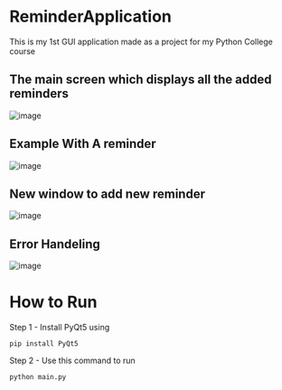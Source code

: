 # ReminderApplication
This is my 1st GUI application made as a project for my Python College course

## The main screen which displays all the added reminders
![image](https://user-images.githubusercontent.com/12696026/122756500-1dbffe00-d2b4-11eb-8f83-71886898d5f0.png)

## Example With A reminder
![image](https://user-images.githubusercontent.com/12696026/122756447-0c76f180-d2b4-11eb-93e0-a57fe50a25eb.png)

## New window to add new reminder
![image](https://user-images.githubusercontent.com/12696026/122756692-62e43000-d2b4-11eb-9996-cea8d93afdf8.png)

## Error Handeling 
![image](https://user-images.githubusercontent.com/12696026/122757181-f74e9280-d2b4-11eb-852a-8e4fe5ff649d.png)

# How to Run

Step 1 - Install PyQt5 using
```
pip install PyQt5
```
Step 2 - Use this command to run
```
python main.py
```
